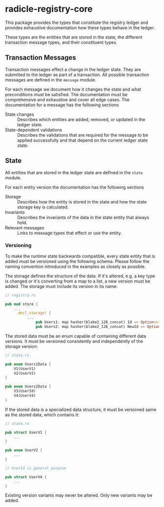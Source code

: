 # radicle-registry-core

This package provides the types that constitute the registry ledger and provides
exhaustive documentation how these types behave in the ledger.

These types are the entities that are stored in the state, the different
transaction message types, and their constituent types.

## Transaction Messages

Transaction messages effect a change in the ledger state. They are submitted to
the ledger as part of a transaction. All possible transaction messages are
defined in the `message` module.

For each message we document how it changes the state and what preconditions
must be satisfied. The documentation must be comprehensive and exhaustive and
cover all edge cases. The documentation for a message has the following sections

<dl>
  <dt>State changes</dt>
  <dd>Describes which entities are added, removed, or updated in the ledger
  state.</dd>
  <dt>State-dependent validations</dt>
  <dd>Describes the validations that are required for the message to be applied
  successfully and that depend on the current ledger state state.</dd>
</dd>

## State

All entities that are stored in the ledger state are defined in the `state`
module.

For each entity version the documentation has the following sections

<dl>
  <dt>Storage</dt>
  <dd>Describes how the entity is stored in the state and how the state storage
  key is calculated.</dd>
  <dt>Invariants</dt>
  <dd>Describes the invariants of the data in the state entity that always hold.</dd>
  <dt>Relevant messages</dt>
  <dd>Links to message types that effect or use the entity.</dd>
</dd>

### Versioning

To make the runtime state backwards compatible, every state entity that is added
must be versioned using the following schema.
Please follow the naming convention introduced in the examples as closely as possible.

The storage defines the structure of the data.
If it's altered, e.g. a key type is changed or it's converting from a map to a list,
a new version must be added.
The storage must include its version in its name:

```rust
// registry.rs

pub mod store {
    ...
      decl_storage! {
          ...
              pub Users1: map hasher(blake2_128_concat) Id => Option<state::Users1Data>;
              pub Users2: map hasher(blake2_128_concat) NewId => Option<state::Users2Data>;
```

The stored data must be an enum capable of containing different data versions.
It must be versioned consistently and independently of the storage version:

```rust
// state.rs

pub enum Users1Data {
    V1(UserV1)
    V2(UserV2)
}

pub enum Users2Data {
    V3(UserId)
    V4(UserV4)
}
```

If the stored data is a specialized data structure,
it must be versioned same as the stored data, which contains it:

```rust
// state.rs

pub struct UserV1 {
    ...
}

pub enum UserV2 {
    ...
}

// UserId is general purpose

pub struct UserV4 {
    ...
}
```

Existing version variants may never be altered. Only new variants may be added.
